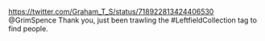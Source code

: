 https://twitter.com/Graham_T_S/status/718922813424406530 @GrimSpence Thank you, just been trawling the #LeftfieldCollection tag to find people.